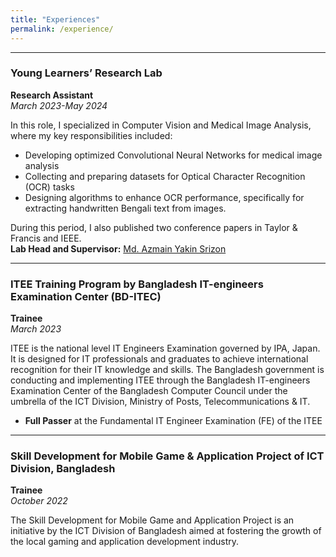```yaml
---
title: "Experiences"
permalink: /experience/
---
```


---

### Young Learners’ Research Lab
**Research Assistant**  
*March 2023-May 2024*

In this role, I specialized in Computer Vision and Medical Image Analysis, where my key responsibilities included:  
- Developing optimized Convolutional Neural Networks for medical image analysis
- Collecting and preparing datasets for Optical Character Recognition (OCR) tasks
- Designing algorithms to enhance OCR performance, specifically for extracting handwritten Bengali text from images.  

During this period, I also published two conference papers in Taylor & Francis and IEEE.  
**Lab Head and Supervisor:** [Md. Azmain Yakin Srizon](https://www.ruet.ac.bd/azmainsrizon)

---

### ITEE Training Program by Bangladesh IT-engineers Examination Center (BD-ITEC)
**Trainee**  
*March 2023*  

ITEE is the national level IT Engineers Examination governed by IPA, Japan. It is designed for IT professionals and graduates to achieve international recognition for their IT knowledge and skills. The Bangladesh government is conducting and implementing ITEE through the Bangladesh IT-engineers Examination Center of the Bangladesh Computer Council under the umbrella of the ICT Division, Ministry of Posts, Telecommunications & IT.
- **Full Passer** at the Fundamental IT Engineer Examination (FE) of the ITEE

---

### Skill Development for Mobile Game & Application Project of ICT Division, Bangladesh
**Trainee**  
*October 2022*  

The Skill Development for Mobile Game and Application Project is an initiative by the ICT Division of Bangladesh aimed at fostering the growth of the local gaming and application development industry.



